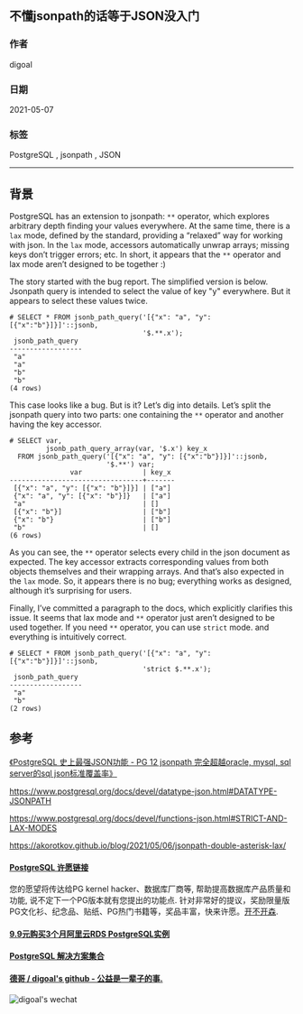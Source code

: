 ## 不懂jsonpath的话等于JSON没入门  
  
### 作者  
digoal  
  
### 日期  
2021-05-07  
  
### 标签  
PostgreSQL , jsonpath , JSON    
  
----  
  
## 背景  
  
PostgreSQL has an extension to jsonpath: ```**``` operator, which explores arbitrary depth finding your values everywhere. At the same time, there is a ```lax``` mode, defined by the standard, providing a “relaxed” way for working with json. In the ```lax``` mode, accessors automatically unwrap arrays; missing keys don’t trigger errors; etc. In short, it appears that the ```**``` operator and lax mode aren’t designed to be together :)  
  
The story started with the bug report. The simplified version is below. Jsonpath query is intended to select the value of key "y" everywhere. But it appears to select these values twice.  
  
```  
# SELECT * FROM jsonb_path_query('[{"x": "a", "y": [{"x":"b"}]}]'::jsonb,  
                                 '$.**.x');  
 jsonb_path_query  
------------------  
 "a"  
 "a"  
 "b"  
 "b"  
(4 rows)  
```  
  
This case looks like a bug. But is it? Let’s dig into details. Let’s split the jsonpath query into two parts: one containing the ```**``` operator and another having the key accessor.  
  
```  
# SELECT var,  
         jsonb_path_query_array(var, '$.x') key_x  
  FROM jsonb_path_query('[{"x": "a", "y": [{"x":"b"}]}]'::jsonb,  
                        '$.**') var;  
               var               | key_x  
---------------------------------+-------  
 [{"x": "a", "y": [{"x": "b"}]}] | ["a"]  
 {"x": "a", "y": [{"x": "b"}]}   | ["a"]  
 "a"                             | []  
 [{"x": "b"}]                    | ["b"]  
 {"x": "b"}                      | ["b"]  
 "b"                             | []  
(6 rows)  
```  
  
As you can see, the ```**``` operator selects every child in the json document as expected. The key accessor extracts corresponding values from both objects themselves and their wrapping arrays. And that’s also expected in the ```lax``` mode. So, it appears there is no bug; everything works as designed, although it’s surprising for users.  
  
Finally, I’ve committed a paragraph to the docs, which explicitly clarifies this issue. It seems that lax mode and ```**``` operator just aren’t designed to be used together. If you need ```**``` operator, you can use ```strict``` mode. and everything is intuitively correct.  
  
```  
# SELECT * FROM jsonb_path_query('[{"x": "a", "y": [{"x":"b"}]}]'::jsonb,  
                                 'strict $.**.x');  
 jsonb_path_query  
------------------  
 "a"  
 "b"  
(2 rows)  
```  
  
## 参考  
  
[《PostgreSQL 史上最强JSON功能 - PG 12 jsonpath 完全超越oracle, mysql, sql server的sql json标准覆盖率》](../202010/20201013_01.md)    
  
https://www.postgresql.org/docs/devel/datatype-json.html#DATATYPE-JSONPATH  
  
https://www.postgresql.org/docs/devel/functions-json.html#STRICT-AND-LAX-MODES  
  
https://akorotkov.github.io/blog/2021/05/06/jsonpath-double-asterisk-lax/  
    
  
#### [PostgreSQL 许愿链接](https://github.com/digoal/blog/issues/76 "269ac3d1c492e938c0191101c7238216")
您的愿望将传达给PG kernel hacker、数据库厂商等, 帮助提高数据库产品质量和功能, 说不定下一个PG版本就有您提出的功能点. 针对非常好的提议，奖励限量版PG文化衫、纪念品、贴纸、PG热门书籍等，奖品丰富，快来许愿。[开不开森](https://github.com/digoal/blog/issues/76 "269ac3d1c492e938c0191101c7238216").  
  
  
#### [9.9元购买3个月阿里云RDS PostgreSQL实例](https://www.aliyun.com/database/postgresqlactivity "57258f76c37864c6e6d23383d05714ea")
  
  
#### [PostgreSQL 解决方案集合](https://yq.aliyun.com/topic/118 "40cff096e9ed7122c512b35d8561d9c8")
  
  
#### [德哥 / digoal's github - 公益是一辈子的事.](https://github.com/digoal/blog/blob/master/README.md "22709685feb7cab07d30f30387f0a9ae")
  
  
![digoal's wechat](../pic/digoal_weixin.jpg "f7ad92eeba24523fd47a6e1a0e691b59")
  
